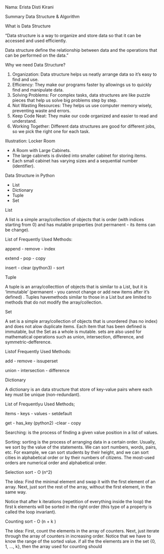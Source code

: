 Nama: Erista Disti Kirani 

Summary Data Structure & Algorithm 

What is Data Structure 

“Data structure is a way to organize and store data so that it can be accessed and used efficiently. 

Data structure define the relationship between data and the operations that can be performed on the data.” 

Why we need Data Structure? 

1. Organization: Data structure helps us neatly arrange data so it’s easy to find and use. 
1. Efficiency: They make our programs faster by allowings us to quickly find and manipulate data. 
1. Solving Problems: For complex tasks, data structures are like puzzle pieces that help us solve big problems step by step. 
1. Not Wasting Resources: They helps us use computer memory wisely, preventing waste and errors. 
1. Keep Code Neat: They make our code organized and easier to read and understand. 
1. Working Together: Different data structures are good for different jobs, so we pick the right one for each task. 

Illustration: Locker Room 

- A Room with Large Cabinets. 
- The large cabinets is divided into smaller cabinet for storing items. 
- Each small cabinet has varying sizes and a sequential number (identifier). 

Data Structure in Python 

- List 
- Dictionary 
- Tuple 
- Set 

List 

A list is a simple array/collection of objects that is order (with indices starting from 0) and has mutable properties (not permanent - its items can be change). 

List of Frequently Used Methods: 

append - remove - index 

extend - pop - copy 

insert - clear (python3) - sort 



Tuple 

A tuple is an array/collecttion of objects that is similar to a List, but it is ‘immutable’ (permanent - you cannot change or add new items after it’s defined) . Tuples havemethods similar to those in a List but are limited to methods that do not modify the array/collection. 

Set 

A set is a simple array/collection of objects that is unordered (has no index) and does not alow duplicate items. Each item that has been defined is immutable, but the Set as a whole is mutable. sets are also used for mathematical operations such as union, intersection, difference, and symmetric-defference. 

Listof Frequently Used Methods: 

add - remove - issuperset 

union - intersection - difference 

Dictionary 

A dictionary is an data structure that store of key-value pairs where each key must be unique (non-redundant).

List of Frequentlyu Used Methods; 

items - keys - values - setdefault 

get - has\_key (python2) -clear - copy 

Searching: is the process of finding a given value position in a list of values. 

Sorting: sorting is the process of arranging data in a certain order. Usually, we sort by the value of the statements. We can sort numbers, words, pairs, etc. For example, we can sort students by their height, and we can sort cities in alphabetical order or by their numbers of citizens. The most-used orders are numerical order and alphabetical order. 

Selection sort - O (n^2) 

The idea: Find the minimal element and swap it with the first element of an array. Next, just sort the rest of the array, without the first element, in the same way. 

Notice that after k iterations (repetition of everything inside the loop) the first k elements will be sorted in the right order (this type of a property is called the loop invariant). 

Counting sort - O  (n + k ) 

The idea: First, count the elements in the array of counters. Next, just iterate through the array of counters in increasing order. Notice that we have to know the range of the sorted value. if all the the elements are in the set {0, 1, …, k}, then  the array used for counting should  


